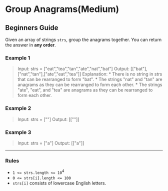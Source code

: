 # Group Anagrams(Medium)

## Beginners Guide

Given an array of strings `strs`, group the anagrams together. You can return the answer in **any order**.

### Example 1

>Input: strs = ["eat","tea","tan","ate","nat","bat"]
Output: [["bat"],["nat","tan"],["ate","eat","tea"]]
Explanation:
    * There is no string in strs that can be rearranged to form "bat".
    * The strings "nat" and "tan" are anagrams as they can be rearranged to form each other.
    * The strings "ate", "eat", and "tea" are anagrams as they can be rearranged to form each other.

### Example 2

>Input: strs = [""]
Output: [[""]]

### Example 3

>Input: strs = ["a"]
Output: [["a"]]

---

### Rules

* `1 <= strs.length <= 10`$^4$
* `0 <= strs[i].length <= 100`
* `strs[i]` consists of lowercase English letters.
